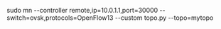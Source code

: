 sudo mn --controller remote,ip=10.0.1.1,port=30000 --switch=ovsk,protocols=OpenFlow13 --custom topo.py --topo=mytopo
